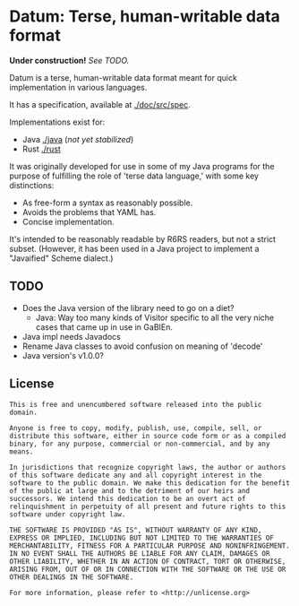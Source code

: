 # Datum: Terse, human-writable data format

**Under construction!** _See TODO._

Datum is a terse, human-writable data format meant for quick implementation in various languages.

It has a specification, available at [./doc/src/spec](./doc/src/spec).

Implementations exist for:

* Java [./java](./java) (*not yet stabilized*)
* Rust [./rust](./rust)

It was originally developed for use in some of my Java programs for the purpose of fulfilling the role of 'terse data language,' with some key distinctions:

* As free-form a syntax as reasonably possible.
* Avoids the problems that YAML has.
* Concise implementation.

It's intended to be reasonably readable by R6RS readers, but not a strict subset. (However, it has been used in a Java project to implement a "Javaified" Scheme dialect.)

## TODO

* Does the Java version of the library need to go on a diet?
    * Java: Way too many kinds of Visitor specific to all the very niche cases that came up in use in GaBIEn.
* Java impl needs Javadocs
* Rename Java classes to avoid confusion on meaning of 'decode'
* Java version's v1.0.0?

## License

```
This is free and unencumbered software released into the public domain.

Anyone is free to copy, modify, publish, use, compile, sell, or
distribute this software, either in source code form or as a compiled
binary, for any purpose, commercial or non-commercial, and by any
means.

In jurisdictions that recognize copyright laws, the author or authors
of this software dedicate any and all copyright interest in the
software to the public domain. We make this dedication for the benefit
of the public at large and to the detriment of our heirs and
successors. We intend this dedication to be an overt act of
relinquishment in perpetuity of all present and future rights to this
software under copyright law.

THE SOFTWARE IS PROVIDED "AS IS", WITHOUT WARRANTY OF ANY KIND,
EXPRESS OR IMPLIED, INCLUDING BUT NOT LIMITED TO THE WARRANTIES OF
MERCHANTABILITY, FITNESS FOR A PARTICULAR PURPOSE AND NONINFRINGEMENT.
IN NO EVENT SHALL THE AUTHORS BE LIABLE FOR ANY CLAIM, DAMAGES OR
OTHER LIABILITY, WHETHER IN AN ACTION OF CONTRACT, TORT OR OTHERWISE,
ARISING FROM, OUT OF OR IN CONNECTION WITH THE SOFTWARE OR THE USE OR
OTHER DEALINGS IN THE SOFTWARE.

For more information, please refer to <http://unlicense.org>
```
